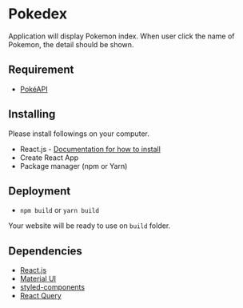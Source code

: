 # Pokedex

Application will display Pokemon index. When user click the name of Pokemon, the detail should be shown.

## Requirement

- [PokéAPI](https://pokeapi.co/)

## Installing

Please install followings on your computer.

- React.js - [Documentation for how to install](https://reactjs.org/docs/create-a-new-react-app.html)
- Create React App
- Package manager (npm or Yarn)

## Deployment

- `npm build` or `yarn build`

Your website will be ready to use on `build` folder.

## Dependencies

- [React.js](https://reactjs.org/docs/create-a-new-react-app.html)
- [Material UI](https://material-ui.com/getting-started/installation/)
- [styled-components](https://styled-components.com/)
- [React Query](https://react-query.tanstack.com/)
